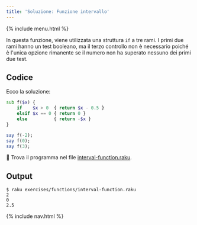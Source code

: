 ```yaml
---
title: 'Soluzione: Funzione intervallo'
---
```


{% include menu.html %}

In questa funzione, viene utilizzata una struttura `if` a tre rami. I primi due rami hanno un test booleano, ma il terzo controllo non è necessario poiché è l'unica opzione rimanente se il numero non ha superato nessuno dei primi due test.

## Codice

Ecco la soluzione:

```raku
sub f($x) {
    if    $x > 0  { return $x - 0.5 }
    elsif $x == 0 { return 0 }
    else          { return -$x }
}

say f(-2);
say f(0);
say f(3);
```

🦋 Trova il programma nel file [interval-function.raku](https://github.com/ash/raku-course/blob/master/exercises/functions/interval-function.raku).

## Output

```console
$ raku exercises/functions/interval-function.raku
2
0
2.5
```

{% include nav.html %}